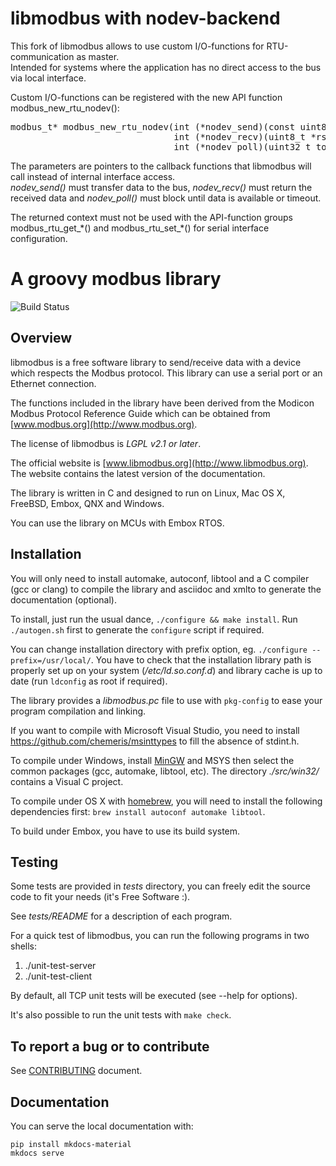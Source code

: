 # libmodbus with nodev-backend

This fork of libmodbus allows to use custom I/O-functions for RTU-communication as master.  
Intended for systems where the application has no direct access to the bus via local interface.

Custom I/O-functions can be registered with the new API function modbus_new_rtu_nodev():
<pre>
modbus_t* modbus_new_rtu_nodev(int (*nodev_send)(const uint8_t *req, int req_length),
                               int (*nodev_recv)(uint8_t *rsp, int rsp_length),
                               int (*nodev_poll)(uint32_t to_sec, uint32_t to_usec));
</pre>

The parameters are pointers to the callback functions that libmodbus will call instead of
internal interface access.  
*nodev_send()* must transfer data to the bus, *nodev_recv()* must return the received data
and *nodev_poll()* must block until data is available or timeout.

The returned context must not be used with the API-function groups modbus_rtu_get_\*() and
modbus_rtu_set_\*() for serial interface configuration.

# A groovy modbus library

![Build Status](https://github.com/stephane/libmodbus/actions/workflows/build.yml/badge.svg)

## Overview

libmodbus is a free software library to send/receive data with a device which
respects the Modbus protocol. This library can use a serial port or an Ethernet
connection.

The functions included in the library have been derived from the Modicon Modbus
Protocol Reference Guide which can be obtained from [www.modbus.org](http://www.modbus.org).

The license of libmodbus is *LGPL v2.1 or later*.

The official website is [www.libmodbus.org](http://www.libmodbus.org). The
website contains the latest version of the documentation.

The library is written in C and designed to run on Linux, Mac OS X, FreeBSD, Embox,
QNX and Windows.

You can use the library on MCUs with Embox RTOS.

## Installation

You will only need to install automake, autoconf, libtool and a C compiler (gcc
or clang) to compile the library and asciidoc and xmlto to generate the
documentation (optional).

To install, just run the usual dance, `./configure && make install`. Run
`./autogen.sh` first to generate the `configure` script if required.

You can change installation directory with prefix option, eg. `./configure
--prefix=/usr/local/`. You have to check that the installation library path is
properly set up on your system (*/etc/ld.so.conf.d*) and library cache is up to
date (run `ldconfig` as root if required).

The library provides a *libmodbus.pc* file to use with `pkg-config` to ease your
program compilation and linking.

If you want to compile with Microsoft Visual Studio, you need to install
<https://github.com/chemeris/msinttypes> to fill the absence of stdint.h.

To compile under Windows, install [MinGW](http://www.mingw.org/) and MSYS then
select the common packages (gcc, automake, libtool, etc). The directory
*./src/win32/* contains a Visual C project.

To compile under OS X with [homebrew](http://mxcl.github.com/homebrew/), you
will need to install the following dependencies first: `brew install autoconf
automake libtool`.

To build under Embox, you have to use its build system.

## Testing

Some tests are provided in *tests* directory, you can freely edit the source
code to fit your needs (it's Free Software :).

See *tests/README* for a description of each program.

For a quick test of libmodbus, you can run the following programs in two shells:

1. ./unit-test-server
2. ./unit-test-client

By default, all TCP unit tests will be executed (see --help for options).

It's also possible to run the unit tests with `make check`.

## To report a bug or to contribute

See [CONTRIBUTING](CONTRIBUTING.md) document.

## Documentation

You can serve the local documentation with:

```shell
pip install mkdocs-material
mkdocs serve
```
